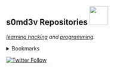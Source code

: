 <h2> s0md3v Repositories <img src="https://media.giphy.com/media/mGcNjsfWAjY5AEZNw6/giphy.gif" width="50"></h2>

*[learning hacking](https://github.com/s0md3v/be-a-hacker) and [programming](https://s0md3v.medium.com/learn-to-code-in-less-than-a-week-8f3da5e0ab29).*

<!-- TABLE OF CONTENTS -->
<details>
  <summary>Bookmarks</summary>
[Arjun](/Arjun/#README.md)

[Blazy](/Blazy/#README.md)

[Bolt](/Bolt/#README.md)

[Breacher](/Breacher/#README.md)

[Cloak](/Cloak/#README.md)

[Corsy](/Corsy/#README.md)

[CyberChef](/CyberChef/#README.md)

[Decodify](/Decodify/#README.md)

[Diggy](/Diggy/#README.md)

[Entropy](/Entropy/#README.md)

[fonetic-go](/fonetic-go/#README.md)

[goop](/goop/#README.md)

[hardcodes](/hardcodes/#README.md)

[Hash-Buster](/Hash-Buster/#README.md)

[hashid](/hashid/#README.md)

[huepy](/huepy/#README.md)

[JShell](/JShell/#README.md)

[Locky](/Locky/#README.md)

[meta](/meta/#README.md)

[nano](/nano/#README.md)

[Orbit](/Orbit/#README.md)

[ote](/ote/#README.md)

[Parth](/Parth/#README.md)

[Photon](/Photon/#README.md)

[proxify](/proxify/#README.md)

[Quark](/Quark/#README.md)

[ReconDog](/ReconDog/#README.md)

[rewise](/rewise/#README.md)

[shades](/shades/#README.md)

[Shiva](/Shiva/#README.md)

[Silver](/Silver/#README.md)

[Smap](/Smap/#README.md)

[sqlmate](/sqlmate/#README.md)

[Striker](/Striker/#README.md)

[uro](/uro/#README.md)

[velocity](/velocity/#README.md)

[XSStrike](/XSStrike/#README.md)

[Zen](/Zen/#README.md)

[zetanize](/zetanize/#README.md)
</details>

[![Twitter Follow](https://img.shields.io/twitter/follow/s0md3v?style=social)](https://twitter.com/s0md3v)
